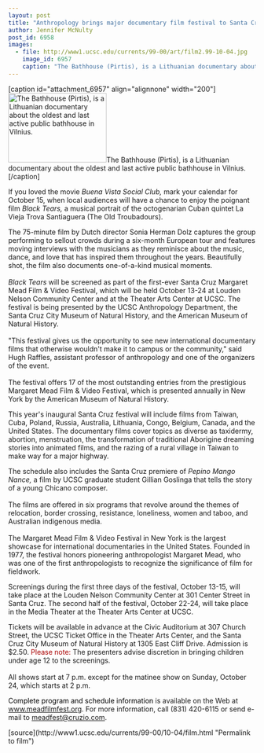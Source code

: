 ```yaml
---
layout: post
title: "Anthropology brings major documentary film festival to Santa Cruz"
author: Jennifer McNulty
post_id: 6958
images:
  - file: http://www1.ucsc.edu/currents/99-00/art/film2.99-10-04.jpg
    image_id: 6957
    caption: "The Bathhouse (Pirtis), is a Lithuanian documentary about the oldest and last active public bathhouse in Vilnius."
---
```


[caption id="attachment_6957" align="alignnone" width="200"]<a href="http://localhost/mysite/wp-content/uploads/1999/10/film2.99-10-04.jpg"><img class="size-full wp-image-6957" src="http://localhost/mysite/wp-content/uploads/1999/10/film2.99-10-04.jpg" alt="The Bathhouse (Pirtis), is a Lithuanian documentary about the oldest and last active public bathhouse in Vilnius." width="200" height="141" /></a>The Bathhouse (Pirtis), is a Lithuanian documentary about the oldest and last active public bathhouse in Vilnius.[/caption]
<p>
  If you loved the movie <i>Buena Vista Social Club,</i> mark your calendar for October 15, when local audiences will have a chance to enjoy the poignant film <i>Black Tears,</i> a musical portrait of the octogenarian Cuban quintet La Vieja Trova Santiaguera (The Old Troubadours).
</p>The 75-minute film by Dutch director Sonia Herman Dolz captures the group performing to sellout crowds during a six-month European tour and features moving interviews with the musicians as they reminisce about the music, dance, and love that has inspired them throughout the years. Beautifully shot, the film also documents one-of-a-kind musical moments.<br>
<br>
<i>Black Tears</i> will be screened as part of the first-ever Santa Cruz Margaret Mead Film &amp; Video Festival, which will be held October 13-24 at Louden Nelson Community Center and at the Theater Arts Center at UCSC. The festival is being presented by the UCSC Anthropology Department, the Santa Cruz City Museum of Natural History, and the American Museum of Natural History.<br>
<br>
"This festival gives us the opportunity to see new international documentary films that otherwise wouldn't make it to campus or the community," said Hugh Raffles, assistant professor of anthropology and one of the organizers of the event.<br>
<br>
The festival offers 17 of the most outstanding entries from the prestigious Margaret Mead Film &amp; Video Festival, which is presented annually in New York by the American Museum of Natural History.
<p>
  This year's inaugural Santa Cruz festival will include films from Taiwan, Cuba, Poland, Russia, Australia, Lithuania, Congo, Belgium, Canada, and the United States. The documentary films cover topics as diverse as taxidermy, abortion, menstruation, the transformation of traditional Aborigine dreaming stories into animated films, and the razing of a rural village in Taiwan to make way for a major highway.
</p>
<p>
  The schedule also includes the Santa Cruz premiere of <i>Pepino Mango Nance,</i> a film by UCSC graduate student Gillian Goslinga that tells the story of a young Chicano composer.<br>
  <br>
  The films are offered in six programs that revolve around the themes of relocation, border crossing, resistance, loneliness, women and taboo, and Australian indigenous media.<br>
  <br>
  The Margaret Mead Film &amp; Video Festival in New York is the largest showcase for international documentaries in the United States. Founded in 1977, the festival honors pioneering anthropologist Margaret Mead, who was one of the first anthropologists to recognize the significance of film for fieldwork.
</p>
<p>
  Screenings during the first three days of the festival, October 13-15, will take place at the Louden Nelson Community Center at 301 Center Street in Santa Cruz. The second half of the festival, October 22-24, will take place in the Media Theater at the Theater Arts Center at UCSC.
</p>
<p>
  Tickets will be available in advance at the Civic Auditorium at 307 Church Street, the UCSC Ticket Office in the Theater Arts Center, and the Santa Cruz City Museum of Natural History at 1305 East Cliff Drive. Admission is $2.50. <font color="#AA0000">Please note:</font> The presenters advise discretion in bringing children under age 12 to the screenings.<br>
  <br>
  All shows start at 7 p.m. except for the matinee show on Sunday, October 24, which starts at 2 p.m.
</p>
<p>
  <font color="#000000">Complete program and schedule information</font> is available on the Web at <a href="http://www.meadfilmfest.org">www.meadfilmfest.org</a>. For more information, call (831) 420-6115 or send e-mail to <a href="mailto:meadfest@cruzio.com">meadfest@cruzio.com</a>.
</p>
<p>

</p>
<p>
  </p>
[source](http://www1.ucsc.edu/currents/99-00/10-04/film.html "Permalink to film")
